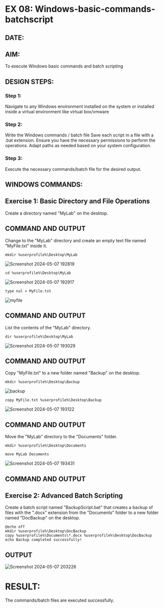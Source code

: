 # EX 08: Windows-basic-commands-batchscript

## DATE:

## AIM:
To execute Windows basic commands and batch scripting

## DESIGN STEPS:

### Step 1:

Navigate to any Windows environment installed on the system or installed inside a virtual environment like virtual box/vmware 

### Step 2:

Write the Windows commands / batch file
Save each script in a file with a .bat extension.
Ensure you have the necessary permissions to perform the operations.
Adapt paths as needed based on your system configuration.
### Step 3:

Execute the necessary commands/batch file for the desired output. 




## WINDOWS COMMANDS:

## Exercise 1: Basic Directory and File Operations

Create a directory named "MyLab" on the desktop.

## COMMAND AND OUTPUT

Change to the "MyLab" directory and create an empty text file named "MyFile.txt" inside it.

```
mkdir %userprofile%\Desktop\MyLab

```
![Screenshot 2024-05-07 192819](https://github.com/user-attachments/assets/9a88b327-a3c4-4d64-b52d-3825d45904c7)

```
cd %userprofile%\Desktop\MyLab
```

![Screenshot 2024-05-07 192917](https://github.com/user-attachments/assets/33f04d41-e989-4cd6-9744-cbf054f30071)

```
type nul > MyFile.txt

```

![myfile](https://github.com/user-attachments/assets/4b437b4e-c26a-4e33-a7ac-c1dda46df3f8)


## COMMAND AND OUTPUT

List the contents of the "MyLab" directory.
```
dir %userprofile%\Desktop\MyLab
```

![Screenshot 2024-05-07 193029](https://github.com/user-attachments/assets/2d8e8f85-eed3-4762-b9cc-7b138b94baa9)


## COMMAND AND OUTPUT

Copy "MyFile.txt" to a new folder named "Backup" on the desktop.

```
mkdir %userprofile%\Desktop\Backup

```

![backup](https://github.com/user-attachments/assets/4a3bfc5d-c1fc-46b2-93b1-57f5797ccedc)


```
copy MyFile.txt %userprofile%\Desktop\Backup
```

![Screenshot 2024-05-07 193122](https://github.com/user-attachments/assets/8a7e6423-e74d-40a2-be66-4230b1f524cc)


## COMMAND AND OUTPUT

Move the "MyLab" directory to the "Documents" folder.

```
mkdir %userprofile%\Desktop\Documents
```

```
move MyLab Documents
```

![Screenshot 2024-05-07 193431](https://github.com/user-attachments/assets/8c5b4295-d7c5-4d66-8874-937aaf94d40b)

## COMMAND AND OUTPUT


## Exercise 2: Advanced Batch Scripting
Create a batch script named "BackupScript.bat" that creates a backup of files with the ".docx" extension from the "Documents" folder to a new folder named "DocBackup" on the desktop.

```
@echo off
mkdir %userprofile%\Desktop\DocBackup
copy %userprofile%\Documents\*.docx %userprofile%\Desktop\DocBackup
echo Backup completed successfully!

```

## OUTPUT

![Screenshot 2024-05-07 203226](https://github.com/user-attachments/assets/57312ae1-05be-4505-a5c3-46e6a3a4a017)

# RESULT:
The commands/batch files are executed successfully.

